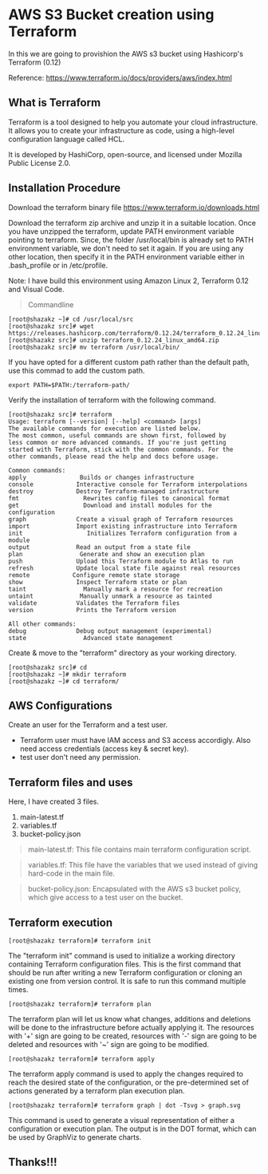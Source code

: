 # AWS S3 Bucket creation using Terraform

In this we are going to provishion the AWS s3 bucket using Hashicorp's Terraform (0.12)

Reference: https://www.terraform.io/docs/providers/aws/index.html

## What is Terraform 

Terraform is a tool designed to help you automate your cloud infrastructure. It allows you to create your infrastructure as code, using a high-level configuration language called HCL.

It is developed by HashiCorp, open-source, and licensed under Mozilla Public License 2.0.

## Installation Procedure

Download the terraform binary file https://www.terraform.io/downloads.html

Download the terraform zip archive and unzip it in a suitable location. Once you have unzipped the terraform, update PATH environment variable pointing to terraform. Since, the folder /usr/local/bin is already set to PATH environment variable, we don't need to set it again. If you are using any other location, then specify it in the PATH environment variable either in .bash_profile or in /etc/profile.

Note: I have build this environment using Amazon Linux 2, Terraform 0.12 and Visual Code.

> Commandline 

```
[root@shazakz ~]# cd /usr/local/src
[root@shazakz src]# wget https://releases.hashicorp.com/terraform/0.12.24/terraform_0.12.24_linux_amd64.zip
[root@shazakz src]# unzip terraform_0.12.24_linux_amd64.zip
[root@shazakz src]# mv terraform /usr/local/bin/
```
If you have opted for a different custom path rather than the default path, use this commad to add the custom path.

```
export PATH=$PATH:/terraform-path/
```
Verify the installation of terraform with the following command.

```
[root@shazakz src]# terraform
Usage: terraform [--version] [--help] <command> [args]
The available commands for execution are listed below.
The most common, useful commands are shown first, followed by
less common or more advanced commands. If you're just getting
started with Terraform, stick with the common commands. For the
other commands, please read the help and docs before usage.

Common commands:
apply               Builds or changes infrastructure
console            Interactive console for Terraform interpolations
destroy            Destroy Terraform-managed infrastructure
fmt                  Rewrites config files to canonical format
get                  Download and install modules for the configuration
graph              Create a visual graph of Terraform resources
import             Import existing infrastructure into Terraform
init                  Initializes Terraform configuration from a module
output             Read an output from a state file
plan                Generate and show an execution plan
push               Upload this Terraform module to Atlas to run
refresh            Update local state file against real resources
remote            Configure remote state storage
show               Inspect Terraform state or plan
taint                Manually mark a resource for recreation
untaint             Manually unmark a resource as tainted
validate           Validates the Terraform files
version            Prints the Terraform version

All other commands:
debug              Debug output management (experimental)
state                Advanced state management
```
Create & move to the "terraform" directory as your working directory.

```
[root@shazakz src]# cd
[root@shazakz ~]# mkdir terraform
[root@shazakz ~]# cd terraform/
```

## AWS Configurations

Create an user for the Terraform and a test user.

* Terraform user must have IAM access and S3 access accordigly. Also need access credentials (access key & secret key).
* test user don't need any permission.

## Terraform files and uses

Here, I have created 3 files.

1. main-latest.tf
2. variables.tf
3. bucket-policy.json

> main-latest.tf: This file contains main terraform configuration script.

> variables.tf: This file have the variables that we used instead of giving hard-code in the main file.

> bucket-policy.json: Encapsulated with the AWS s3 bucket policy, which give access to a test user on the bucket.

## Terraform execution

```
[root@shazakz terraform]# terraform init
```

The "terraform init" command is used to initialize a working directory containing Terraform configuration files. This is the first command that should be run after writing a new Terraform configuration or cloning an existing one from version control. It is safe to run this command multiple times.

```
[root@shazakz terraform]# terraform plan
```

The terraform plan will let us know what changes, additions and deletions will be done to the infrastructure before actually applying it. The resources with '+' sign are going to be created, resources with '-' sign are going to be deleted and resources with '~' sign are going to be modified.

```
[root@shazakz terraform]# terraform apply
```

The terraform apply command is used to apply the changes required to reach the desired state of the configuration, or the pre-determined set of actions generated by a terraform plan execution plan.

```
[root@shazakz terraform]# terraform graph | dot -Tsvg > graph.svg
```

This command is used to generate a visual representation of either a configuration or execution plan. The output is in the DOT format, which can be used by GraphViz to generate charts.


## Thanks!!!
